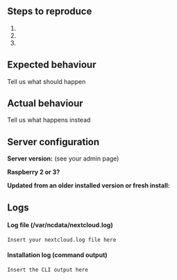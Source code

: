 <!--
Thank you for reporting your issue to us!

Please report only issues corresponding to NextBerry for Nextcloud 11 or later. If you found a bug that is related to core, 
you can file your report here: https://github.com/nextcloud/server
-->
## Steps to reproduce
1.
2.
3.

## Expected behaviour
Tell us what should happen

## Actual behaviour
Tell us what happens instead

## Server configuration

**Server version:** (see your admin page)

**Raspberry 2 or 3?**

**Updated from an older installed version or fresh install:**

## Logs
<!--
Please use http://hastebin.com/ for long error messages or logs. Thanks!
-->

#### Log file (/var/ncdata/nextcloud.log)
```
Insert your nextcloud.log file here
```

#### Installation log (command output)
```
Insert the CLI output here
```
